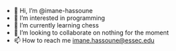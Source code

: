 - 👋 Hi, I’m @imane-hassoune
- 👀 I’m interested in programming
- 🌱 I’m currently learning chess
- 💞️ I’m looking to collaborate on nothing for the moment
- 📫 How to reach me imane.hassoune@essec.edu

<!---
imane-hassoune/imane-hassoune is a ✨ special ✨ repository because its `README.md` (this file) appears on your GitHub profile.
You can click the Preview link to take a look at your changes.
--->
